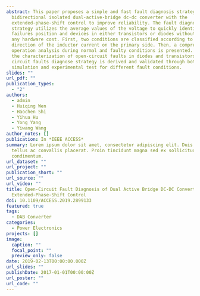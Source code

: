 ```yaml
---
abstract: This paper proposes a simple and fast fault diagnosis strategy for
  bidirectional isolated dual-active-bridge dc-dc converter with the
  extended-phase-shift control to improve reliability. The fault diagnosis
  strategy utilizes the average values of the voltage to quickly identify
  failures position and devices in either transistors or diodes without adding
  any hardware cost. First, two conditions are classified according to the
  direction of the inductor current on the primary side. Then, a comprehensive
  operation analysis during normal and faulty conditions is presented. Based on
  the characterization of open-circuit faults in diodes and transistors, open
  circuit faults diagnose strategy is derived and validated through both
  simulation and experimental test for different fault conditions.
slides: ""
url_pdf: ""
publication_types:
  - "2"
authors:
  - admin
  - Huiqing Wen
  - Haochen Shi
  - Yihua Hu
  - Yong Yang
  - Yiwang Wang
author_notes: []
publication: In *IEEE ACCESS*
summary: Lorem ipsum dolor sit amet, consectetur adipiscing elit. Duis posuere
  tellus ac convallis placerat. Proin tincidunt magna sed ex sollicitudin
  condimentum.
url_dataset: ""
url_project: ""
publication_short: ""
url_source: ""
url_video: ""
title: Open-Circuit Fault Diagnosis of Dual Active Bridge DC-DC Converter With
  Extended-Phase-Shift Control
doi: 10.1109/ACCESS.2019.2899133
featured: true
tags:
  - DAB Converter
categories:
  - Power Electronics
projects: []
image:
  caption: ""
  focal_point: ""
  preview_only: false
date: 2019-02-13T00:00:00.000Z
url_slides: ""
publishDate: 2017-01-01T00:00:00Z
url_poster: ""
url_code: ""
---
```



